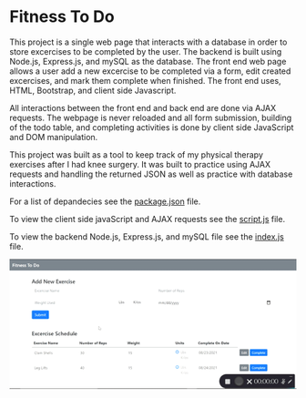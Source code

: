 # Fitness To Do

This project is a single web page that interacts with a database in order to store excercises to be completed by the user. The backend is built using Node.js, Express.js, and mySQL as the database.
The front end web page allows a user add a new excercise to be completed via a form, edit created excercises, and mark them complete when finished. The front end uses, HTML, Bootstrap, and client side Javascript. 

All interactions between the front end and back end are done via AJAX requests. The webpage is never reloaded and all form submission, building of the todo table, and completing activities is done by client side JavaScript and DOM manipulation. 

This project was built as a tool to keep track of my physical therapy exercises after I had knee surgery. It was built to practice using AJAX requests and handling the returned JSON as well as practice with database interactions. 

For a list of depandecies see the [package.json](package.json) file.

To view the client side javaScript and AJAX requests see the [script.js](script.js) file.

To view the backend Node.js, Express.js, and mySQL file see the [index.js](index.js) file.

![webpage](display.gif)
